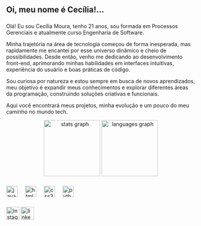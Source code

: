 <h2 align="left">Oi, meu nome é Cecília!...</h2>

###

<p align="left">
  Olá! Eu sou Cecília Moura, tenho 21 anos, sou formada em Processos Gerenciais e atualmente curso Engenharia de Software.

Minha trajetória na área de tecnologia começou de forma inesperada, mas rapidamente me encantei por esse universo dinâmico e cheio de possibilidades. Desde então, venho me dedicando ao desenvolvimento front-end, aprimorando minhas habilidades em interfaces intuitivas, experiência do usuário e boas práticas de código. 

Sou curiosa por natureza e estou sempre em busca de novos aprendizados, meu objetivo é expandir meus conhecimentos e explorar diferentes áreas da programação, construindo soluções criativas e funcionais. 

Aqui você encontrará meus projetos, minha evolução e um pouco do meu caminho no mundo tech. 
</p>

<div align="center">
  <img src="https://github-readme-stats.vercel.app/api?username=Cecymouraa&hide_title=false&hide_rank=false&show_icons=true&include_all_commits=true&count_private=true&disable_animations=false&theme=dracula&locale=en&hide_border=false" height="150" alt="stats graph"  />
  <img src="https://github-readme-stats.vercel.app/api/top-langs?username=Cecymouraa&locale=en&hide_title=false&layout=compact&card_width=320&langs_count=5&theme=dracula&hide_border=false" height="150" alt="languages graph"  />
</div>

###

<div align="left">
  <img src="https://cdn.jsdelivr.net/gh/devicons/devicon/icons/javascript/javascript-original.svg" height="30" alt="javascript logo"  />
  <img width="12" />
  <img src="https://cdn.jsdelivr.net/gh/devicons/devicon/icons/html5/html5-original.svg" height="30" alt="html5 logo"  />
  <img width="12" />
  <img src="https://cdn.jsdelivr.net/gh/devicons/devicon/icons/css3/css3-original.svg" height="30" alt="css3 logo"  />
  <img width="12" />
  <img src="https://cdn.jsdelivr.net/gh/devicons/devicon/icons/python/python-original.svg" height="30" alt="python logo"  />
</div>

###

<div align="left">
  <img src="https://img.shields.io/static/v1?message=Instagram&logo=instagram&label=&color=E4405F&logoColor=white&labelColor=&style=for-the-badge" height="35" alt="instagram logo"  />
  <img src="https://img.shields.io/static/v1?message=LinkedIn&logo=linkedin&label=&color=0077B5&logoColor=white&labelColor=&style=for-the-badge" height="35" alt="linkedin logo"  />
</div>


